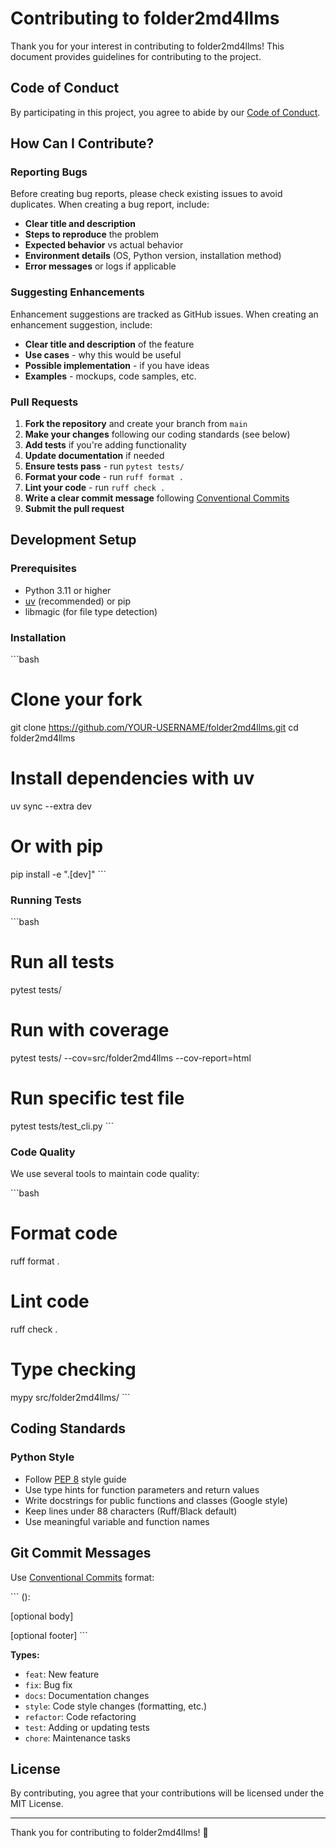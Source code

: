 # Contributing to folder2md4llms

Thank you for your interest in contributing to folder2md4llms! This document provides guidelines for contributing to the project.

## Code of Conduct

By participating in this project, you agree to abide by our [Code of Conduct](CODE_OF_CONDUCT.md).

## How Can I Contribute?

### Reporting Bugs

Before creating bug reports, please check existing issues to avoid duplicates. When creating a bug report, include:

- **Clear title and description**
- **Steps to reproduce** the problem
- **Expected behavior** vs actual behavior
- **Environment details** (OS, Python version, installation method)
- **Error messages** or logs if applicable

### Suggesting Enhancements

Enhancement suggestions are tracked as GitHub issues. When creating an enhancement suggestion, include:

- **Clear title and description** of the feature
- **Use cases** - why this would be useful
- **Possible implementation** - if you have ideas
- **Examples** - mockups, code samples, etc.

### Pull Requests

1. **Fork the repository** and create your branch from `main`
2. **Make your changes** following our coding standards (see below)
3. **Add tests** if you're adding functionality
4. **Update documentation** if needed
5. **Ensure tests pass** - run `pytest tests/`
6. **Format your code** - run `ruff format .`
7. **Lint your code** - run `ruff check .`
8. **Write a clear commit message** following [Conventional Commits](https://www.conventionalcommits.org/)
9. **Submit the pull request**

## Development Setup

### Prerequisites

- Python 3.11 or higher
- [uv](https://github.com/astral-sh/uv) (recommended) or pip
- libmagic (for file type detection)

### Installation

\`\`\`bash
# Clone your fork
git clone https://github.com/YOUR-USERNAME/folder2md4llms.git
cd folder2md4llms

# Install dependencies with uv
uv sync --extra dev

# Or with pip
pip install -e ".[dev]"
\`\`\`

### Running Tests

\`\`\`bash
# Run all tests
pytest tests/

# Run with coverage
pytest tests/ --cov=src/folder2md4llms --cov-report=html

# Run specific test file
pytest tests/test_cli.py
\`\`\`

### Code Quality

We use several tools to maintain code quality:

\`\`\`bash
# Format code
ruff format .

# Lint code
ruff check .

# Type checking
mypy src/folder2md4llms/
\`\`\`

## Coding Standards

### Python Style

- Follow [PEP 8](https://pep8.org/) style guide
- Use type hints for function parameters and return values
- Write docstrings for public functions and classes (Google style)
- Keep lines under 88 characters (Ruff/Black default)
- Use meaningful variable and function names

## Git Commit Messages

Use [Conventional Commits](https://www.conventionalcommits.org/) format:

\`\`\`
<type>(<scope>): <description>

[optional body]

[optional footer]
\`\`\`

**Types:**
- `feat`: New feature
- `fix`: Bug fix
- `docs`: Documentation changes
- `style`: Code style changes (formatting, etc.)
- `refactor`: Code refactoring
- `test`: Adding or updating tests
- `chore`: Maintenance tasks

## License

By contributing, you agree that your contributions will be licensed under the MIT License.

---

Thank you for contributing to folder2md4llms! 🎉
